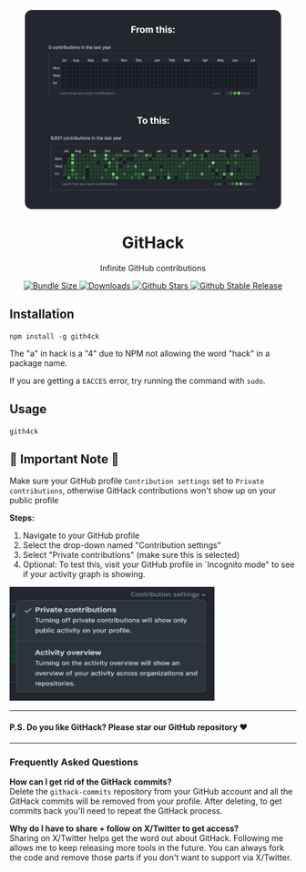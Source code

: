 <p align="center">
    <picture>
      <source media="(prefers-color-scheme: dark)" srcset="/assets/transformation.png">
      <img src="/assets/transformation.png" height="350" width="450">
    </picture>
    <h1 align="center">GitHack</h1>
    <p align="center">Infinite GitHub contributions</p>
    <p align="center">
    <a href="https://packagephobia.com/result?p=gith4ck">
        <img src="https://packagephobia.com/badge?p=gith4ck" alt="Bundle Size" />
    </a>
    <a href="https://www.npmtrends.com/next-validenv">
        <img src="https://img.shields.io/npm/dm/gith4ck" alt="Downloads" />
    </a>
    <a href="https://github.com/jacobadevore/gith4ck/stargazers">
        <img src="https://img.shields.io/github/stars/jacobadevore/githack" alt="Github Stars" />
    </a>
    <a href="https://www.npmjs.com/package/gith4ck">
        <img src="https://img.shields.io/github/v/release/jacobadevore/githack?label=latest"
            alt="Github Stable Release" />
    </a>
</p>

## Installation

```
npm install -g gith4ck
```

The "a" in hack is a "4" due to NPM not allowing the word "hack" in a package name.

If you are getting a `EACCES` error, try running the command with `sudo`.

## Usage

```
gith4ck
```

## 🚨 Important Note 🚨

Make sure your GitHub profile `Contribution settings` set to `Private contributions`, otherwise GitHack contributions won't show up on your public profile

<b>Steps:</b>

1. Navigate to your GitHub profile
2. Select the drop-down named "Contribution settings"
3. Select "Private contributions" (make sure this is selected)
4. Optional: To test this, visit your GitHub profile in `Incognito mode" to see if your activity graph is showing.

<p>
    <picture>
      <source media="(prefers-color-scheme: dark)" srcset="/assets/github-profile-setting.png">
      <img src="/assets/github-profile-setting.png" height="200" width="360">
    </picture>
</p>

---

#### <b>P.S. Do you like GitHack? Please star our GitHub repository ❤️</b>

---

### Frequently Asked Questions

<b>How can I get rid of the GitHack commits?</b>
<br/>
Delete the `githack-commits` repository from your GitHub account and all the GitHack commits will be removed from your profile. After deleting, to get commits back you'll need to repeat the GitHack process.

<b>Why do I have to share + follow on X/Twitter to get access?</b>
<br/>
Sharing on X/Twitter helps get the word out about GitHack. Following me allows me to keep releasing more tools in the future. You can always fork the code and remove those parts if you don't want to support via X/Twitter.
